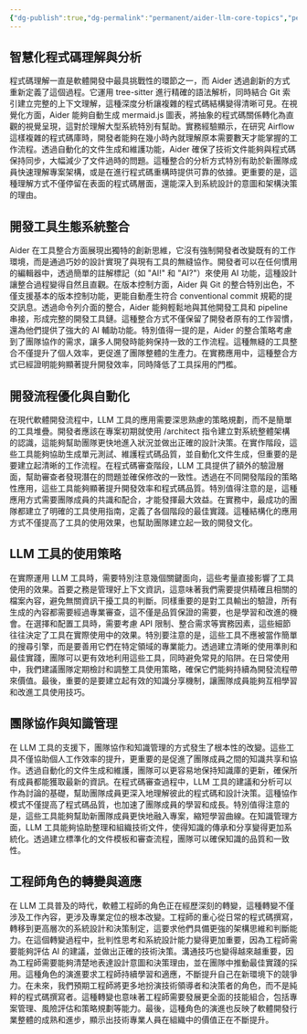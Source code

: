 ```yaml
---
{"dg-publish":true,"dg-permalink":"permanent/aider-llm-core-topics","permalink":"/permanent/aider-llm-core-topics/","title":"Aider 與 LLM 在軟體開發中的核心應用主題","tags":["llm","software-development","aider"]}
---
```



## 智慧化程式碼理解與分析

程式碼理解一直是軟體開發中最具挑戰性的環節之一，而 Aider 透過創新的方式重新定義了這個過程。它運用 tree-sitter 進行精確的語法解析，同時結合 Git 索引建立完整的上下文理解，這種深度分析讓複雜的程式碼結構變得清晰可見。在視覺化方面，Aider 能夠自動生成 mermaid.js 圖表，將抽象的程式碼關係轉化為直觀的視覺呈現，這對於理解大型系統特別有幫助。實務經驗顯示，在研究 Airflow 這樣複雜的程式碼庫時，開發者能夠在幾小時內就理解原本需要數天才能掌握的工作流程。透過自動化的文件生成和維護功能，Aider 確保了技術文件能夠與程式碼保持同步，大幅減少了文件過時的問題。這種整合的分析方式特別有助於新團隊成員快速理解專案架構，或是在進行程式碼重構時提供可靠的依據。更重要的是，這種理解方式不僅停留在表面的程式碼層面，還能深入到系統設計的意圖和架構決策的理由。

## 開發工具生態系統整合

Aider 在工具整合方面展現出獨特的創新思維，它沒有強制開發者改變既有的工作環境，而是通過巧妙的設計實現了與現有工具的無縫協作。開發者可以在任何慣用的編輯器中，透過簡單的註解標記（如 "AI!" 和 "AI?"）來使用 AI 功能，這種設計讓整合過程變得自然且直觀。在版本控制方面，Aider 與 Git 的整合特別出色，不僅支援基本的版本控制功能，更能自動產生符合 conventional commit 規範的提交訊息。透過命令列介面的整合，Aider 能夠輕鬆地與其他開發工具和 pipeline 串接，形成完整的開發工具鏈。這種整合方式不僅保留了開發者原有的工作習慣，還為他們提供了強大的 AI 輔助功能。特別值得一提的是，Aider 的整合策略考慮到了團隊協作的需求，讓多人開發時能夠保持一致的工作流程。這種無縫的工具整合不僅提升了個人效率，更促進了團隊整體的生產力。在實務應用中，這種整合方式已經證明能夠顯著提升開發效率，同時降低了工具採用的門檻。

## 開發流程優化與自動化

在現代軟體開發流程中，LLM 工具的應用需要深思熟慮的策略規劃，而不是簡單的工具堆疊。開發者應該在專案初期就使用 /architect 指令建立對系統整體架構的認識，這能夠幫助團隊更快地進入狀況並做出正確的設計決策。在實作階段，這些工具能夠協助生成單元測試、維護程式碼品質，並自動化文件生成，但重要的是要建立起清晰的工作流程。在程式碼審查階段，LLM 工具提供了額外的驗證層面，幫助審查者發現潛在的問題並確保修改的一致性。透過在不同開發階段的策略性應用，這些工具能夠顯著提升開發效率和程式碼品質。特別值得注意的是，這種應用方式需要團隊成員的共識和配合，才能發揮最大效益。在實務中，最成功的團隊都建立了明確的工具使用指南，定義了各個階段的最佳實踐。這種結構化的應用方式不僅提高了工具的使用效果，也幫助團隊建立起一致的開發文化。

## LLM 工具的使用策略

在實際運用 LLM 工具時，需要特別注意幾個關鍵面向，這些考量直接影響了工具使用的效果。首要之務是管理好上下文資訊，這意味著我們需要提供精確且相關的檔案內容，避免無關資訊干擾工具的判斷。同樣重要的是對工具輸出的驗證，所有生成的內容都需要經過專業審查，這不僅是品質保證的需要，也是學習和改進的機會。在選擇和配置工具時，需要考慮 API 限制、整合需求等實務因素，這些細節往往決定了工具在實際使用中的效果。特別要注意的是，這些工具不應被當作簡單的搜尋引擎，而是要善用它們在特定領域的專業能力。透過建立清晰的使用準則和最佳實踐，團隊可以更有效地利用這些工具，同時避免常見的陷阱。在日常使用中，我們建議團隊定期檢討和調整工具使用策略，確保它們能夠持續為開發流程帶來價值。最後，重要的是要建立起有效的知識分享機制，讓團隊成員能夠互相學習和改進工具使用技巧。

## 團隊協作與知識管理

在 LLM 工具的支援下，團隊協作和知識管理的方式發生了根本性的改變。這些工具不僅協助個人工作效率的提升，更重要的是促進了團隊成員之間的知識共享和協作。透過自動化的文件生成和維護，團隊可以更容易地保持知識庫的更新，確保所有成員都能獲取最新的資訊。在程式碼審查過程中，LLM 工具的建議和分析可以作為討論的基礎，幫助團隊成員更深入地理解彼此的程式碼和設計決策。這種協作模式不僅提高了程式碼品質，也加速了團隊成員的學習和成長。特別值得注意的是，這些工具能夠幫助新團隊成員更快地融入專案，縮短學習曲線。在知識管理方面，LLM 工具能夠協助整理和組織技術文件，使得知識的傳承和分享變得更加系統化。透過建立標準化的文件模板和審查流程，團隊可以確保知識的品質和一致性。

## 工程師角色的轉變與適應

在 LLM 工具普及的時代，軟體工程師的角色正在經歷深刻的轉變，這種轉變不僅涉及工作內容，更涉及專業定位的根本改變。工程師的重心從日常的程式碼撰寫，轉移到更高層次的系統設計和決策制定，這要求他們具備更強的架構思維和判斷能力。在這個轉變過程中，批判性思考和系統設計能力變得更加重要，因為工程師需要能夠評估 AI 的建議，並做出正確的技術決策。溝通技巧也變得越來越重要，因為工程師需要能夠清楚地表達設計意圖和決策理由，並在團隊中推動最佳實踐的採用。這種角色的演進要求工程師持續學習和適應，不斷提升自己在新環境下的競爭力。在未來，我們預期工程師將更多地扮演技術領導者和決策者的角色，而不是純粹的程式碼撰寫者。這種轉變也意味著工程師需要發展更全面的技能組合，包括專案管理、風險評估和策略規劃等能力。最後，這種角色的演進也反映了軟體開發行業整體的成熟和進步，顯示出技術專業人員在組織中的價值正在不斷提升。
